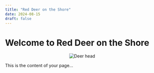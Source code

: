 ```yaml
---
title: "Red Deer on the Shore"
date: 2024-08-15
draft: false
---
```


# Welcome to Red Deer on the Shore

<div style="display: flex; justify-content: center; width: 100%;">
  <img src="logo.png" alt="Deer head" title="Deer head" />
</div>

This is the content of your page...
